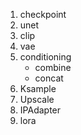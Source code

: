 1. checkpoint
2. unet  
3. clip
4. vae
5. conditioning
     * combine
     * concat
6. Ksample
7. Upscale
8. IPAdapter
9. lora
